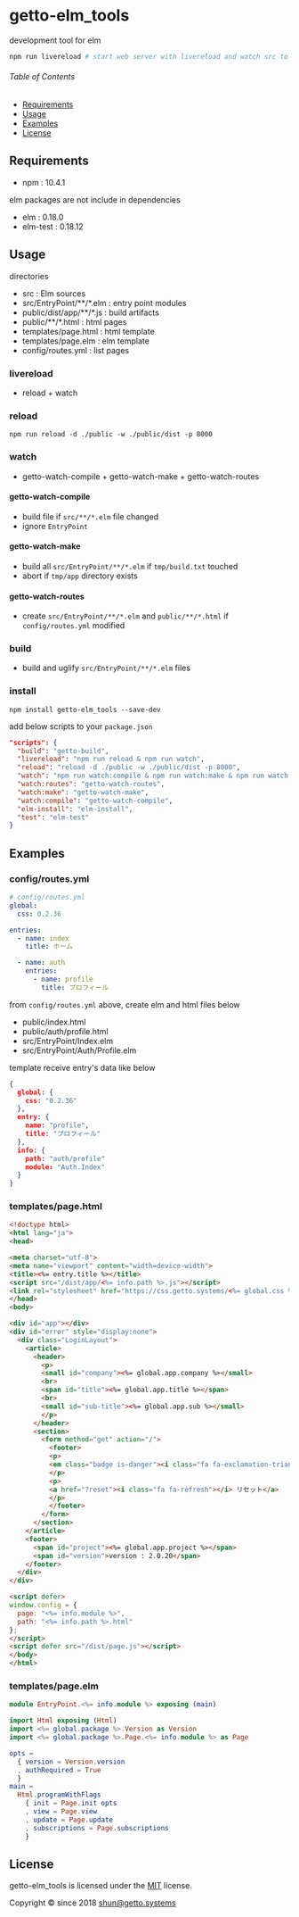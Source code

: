 # getto-elm_tools

development tool for elm

```bash
npm run livereload # start web server with livereload and watch src to build elm
```


###### Table of Contents

- [Requirements](#Requirements)
- [Usage](#Usage)
- [Examples](#Examples)
- [License](#License)

<a id="Requirements"></a>
## Requirements

- npm : 10.4.1

elm packages are not include in dependencies

- elm : 0.18.0
- elm-test : 0.18.12


<a id="Usage"></a>
## Usage

directories

- src : Elm sources
- src/EntryPoint/**/*.elm : entry point modules
- public/dist/app/**/*.js : build artifacts
- public/**/*.html : html pages
- templates/page.html : html template
- templates/page.elm : elm template
- config/routes.yml : list pages


### livereload

- reload + watch

### reload

```
npm run reload -d ./public -w ./public/dist -p 8000
```


### watch

- getto-watch-compile + getto-watch-make + getto-watch-routes

#### getto-watch-compile

- build file if `src/**/*.elm` file changed
- ignore `EntryPoint`

#### getto-watch-make

- build all `src/EntryPoint/**/*.elm` if `tmp/build.txt` touched
- abort if `tmp/app` directory exists

#### getto-watch-routes

- create `src/EntryPoint/**/*.elm` and `public/**/*.html` if `config/routes.yml` modified


### build

- build and uglify `src/EntryPoint/**/*.elm` files


### install

```
npm install getto-elm_tools --save-dev
```

add below scripts to your `package.json`

```json
"scripts": {
  "build": "getto-build",
  "livereload": "npm run reload & npm run watch",
  "reload": "reload -d ./public -w ./public/dist -p 8000",
  "watch": "npm run watch:compile & npm run watch:make & npm run watch:routes",
  "watch:routes": "getto-watch-routes",
  "watch:make": "getto-watch-make",
  "watch:compile": "getto-watch-compile",
  "elm-install": "elm-install",
  "test": "elm-test"
}
```


<a id="Examples"></a>
## Examples

### config/routes.yml

```yaml
# config/routes.yml
global:
  css: 0.2.36

entries:
  - name: index
    title: ホーム

  - name: auth
    entries:
      - name: profile
        title: プロフィール
```

from `config/routes.yml` above, create elm and html files below

- public/index.html
- public/auth/profile.html
- src/EntryPoint/Index.elm
- src/EntryPoint/Auth/Profile.elm

template receive entry's data like below

```json
{
  global: {
    css: "0.2.36"
  },
  entry: {
    name: "profile",
    title: "プロフィール"
  },
  info: {
    path: "auth/profile"
    module: "Auth.Index"
  }
}
```


### templates/page.html

```html
<!doctype html>
<html lang="ja">
<head>

<meta charset="utf-8">
<meta name="viewport" content="width=device-width">
<title><%= entry.title %></title>
<script src="/dist/app/<%= info.path %>.js"></script>
<link rel="stylesheet" href="https://css.getto.systems/<%= global.css %>/getto.css">
</head>
<body>

<div id="app"></div>
<div id="error" style="display:none">
  <div class="LoginLayout">
    <article>
      <header>
        <p>
        <small id="company"><%= global.app.company %></small>
        <br>
        <span id="title"><%= global.app.title %></span>
        <br>
        <small id="sub-title"><%= global.app.sub %></small>
        </p>
      </header>
      <section>
        <form method="get" action="/">
          <footer>
          <p>
          <em class="badge is-danger"><i class="fa fa-exclamation-triangle"></i> システムエラーが発生しました</em>
          </p>
          <p>
          <a href="?reset"><i class="fa fa-refresh"></i> リセット</a>
          </p>
          </footer>
        </form>
      </section>
    </article>
    <footer>
      <span id="project"><%= global.app.project %></span>
      <span id="version">version : 2.0.20</span>
    </footer>
  </div>
</div>

<script defer>
window.config = {
  page: "<%= info.module %>",
  path: "<%= info.path %>.html"
};
</script>
<script defer src="/dist/page.js"></script>
</body>
</html>
```

### templates/page.elm

```elm
module EntryPoint.<%= info.module %> exposing (main)

import Html exposing (Html)
import <%= global.package %>.Version as Version
import <%= global.package %>.Page.<%= info.module %> as Page

opts =
  { version = Version.version
  , authRequired = True
  }
main =
  Html.programWithFlags
    { init = Page.init opts
    , view = Page.view
    , update = Page.update
    , subscriptions = Page.subscriptions
    }

```


<a id="License"></a>
## License

getto-elm_tools is licensed under the [MIT](LICENSE) license.

Copyright &copy; since 2018 shun@getto.systems
